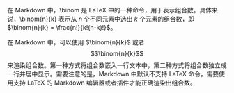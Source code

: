 在 Markdown 中，\binom 是 LaTeX 中的一种命令，用于表示组合数。具体来说，\binom{n}{k} 表示从 $n$ 个不同元素中选出 $k$ 个元素的组合数，即 $\binom{n}{k} = \frac{n!}{k!(n-k)!}$。

在 Markdown 中，可以使用 $\binom{n}{k}$ 或者 $$\binom{n}{k}$$ 来渲染组合数。第一种方式将组合数嵌入一行文本中，第二种方式将组合数独立成一行并居中显示。需要注意的是，Markdown 中默认不支持 LaTeX 命令，需要使用支持 LaTeX 的 Markdown 编辑器或者插件才能正确渲染出组合数。

